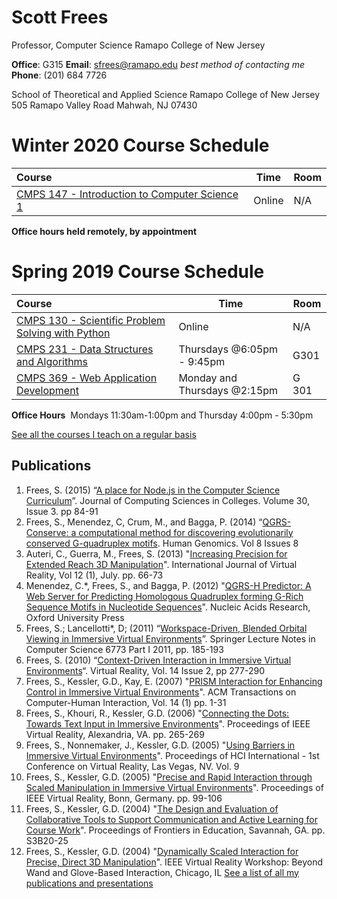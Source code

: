 
# Scott Frees
Professor, Computer Science
Ramapo College of New Jersey

**Office**:  G315
**Email**:  [sfrees@ramapo.edu](mailto:sfrees@ramapo.edu) *best method of contacting me*
**Phone**:  (201) 684 7726

School of Theoretical and Applied Science
Ramapo College of New Jersey
505 Ramapo Valley Road
Mahwah, NJ 07430

# Winter 2020 Course Schedule 
Course|Time|Room|
|:--|---|---|
|[CMPS 147 - Introduction to Computer Science 1](courses/cmps147/Winter)|Online| N/A|

**Office hours held remotely, by appointment**

# Spring 2019 Course Schedule
|Course|Time|Room|
|:--|---|---|
|[CMPS 130 - Scientific Problem Solving with Python](courses/cmps130/Fall)|Online| N/A|
|[CMPS 231 - Data Structures and Algorithms](courses/cmps231)|Thursdays @6:05pm - 9:45pm| G301|
|[CMPS 369 - Web Application Development](courses/cmps369)|Monday and Thursdays @2:15pm| G 301|

**Office Hours**&nbsp;&nbsp;Mondays 11:30am-1:00pm and Thursday 4:00pm - 5:30pm

[See all the courses I teach on a regular basis](courses/)

## Publications
1.	Frees, S. (2015) “[A place for Node.js in the Computer Science Curriculum](http://dl.acm.org/citation.cfm?id=2675341)”. Journal of Computing Sciences in Colleges. Volume 30, Issue 3.  pp 84-91
2.	Frees, S., Menendez, C, Crum, M., and Bagga, P. (2014) “[QGRS-Conserve:  a computational method for discovering evolutionarily conserved G-quadruplex motifs](http://www.humgenomics.com/content/8/1/8).  Human Genomics. Vol 8 Issues 8
3.	Auteri, C., Guerra, M., Frees, S. (2013) "[Increasing Precision for Extended Reach 3D Manipulation](pdf/ijvr2013.pdf)". International Journal of Virtual Reality, Vol 12 (1), July. pp. 66-73
4.	Menendez, C.*, Frees, S., and Bagga, P. (2012) "[QGRS-H Predictor: A Web Server for Predicting Homologous Quadruplex forming G-Rich Sequence Motifs in Nucleotide Sequences](pdf/gks422.pdf)". Nucleic Acids Research, Oxford University Press
5.	Frees, S.; Lancellotti*, D; (2011) “[Workspace-Driven, Blended Orbital Viewing in Immersive Virtual Environments](pdf/67730185.pdf)”.  Springer Lecture Notes in Computer Science 6773 Part I 2011, pp. 185-193
6.	Frees, S. (2010) “[Context-Driven Interaction in Immersive Virtual Environments](pdf/cdi.pdf)“.  Virtual Reality, Vol. 14 Issue 2, pp 277-290  
7.	Frees, S., Kessler, G.D., Kay, E. (2007) "[PRISM Interaction for Enhancing Control in Immersive Virtual Environments](pdf/prismtochi.pdf)". ACM Transactions on Computer-Human Interaction, Vol. 14 (1) pp. 1-31  
8.	Frees, S., Khouri, R., Kessler, G.D. (2006) "[Connecting the Dots: Towards Text Input in Immersive Environments](pdf/CTD-VR06-FINAL.pdf)". Proceedings of IEEE Virtual Reality, Alexandria, VA. pp. 265-269  
9.	Frees, S., Nonnemaker, J., Kessler, G.D. (2005) "[Using Barriers in Immersive Virtual Environments](pdf/freesHCI-VR.pdf)". Proceedings of HCI International - 1st Conference on Virtual Reality, Las Vegas, NV. Vol. 9
10.	Frees, S., Kessler, G.D. (2005) "[Precise and Rapid Interaction through Scaled Manipulation in Immersive Virtual Environments](pdf/FreesVR05.pdf)". Proceedings of IEEE Virtual Reality, Bonn, Germany. pp. 99-106  
11.	Frees, S., Kessler, G.D. (2004) "[The Design and Evaluation of Collaborative Tools to Support Communication and Active Learning for Course Work](pdf/cimelFIE2004.pdf)". Proceedings of Frontiers in Education, Savannah, GA. pp. S3B20-25  
12.	Frees, S., Kessler, G.D. (2004) "[Dynamically Scaled Interaction for Precise, Direct 3D Manipulation](pdf/ieeevr04.pdf)". IEEE Virtual Reality Workshop: Beyond Wand and Glove-Based Interaction, Chicago, IL
[See a list of all my publications and presentations](pubs.html)
